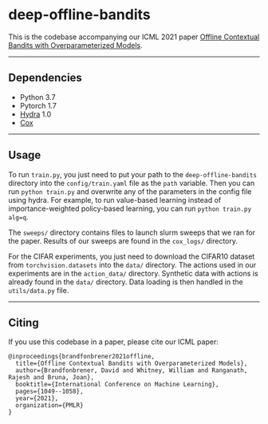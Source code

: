 # deep-offline-bandits

This is the codebase accompanying our ICML 2021 paper [Offline Contextual Bandits with Overparameterized Models](https://arxiv.org/pdf/2006.15368.pdf).

---

## Dependencies

- Python 3.7
- Pytorch 1.7
- [Hydra](https://hydra.cc/) 1.0
- [Cox](https://cox.readthedocs.io/en/latest/) 

---

## Usage

To run `train.py`, you just need to put your path to the `deep-offline-bandits` directory into the `config/train.yaml` file as the `path` variable. Then you can run `python train.py` and overwrite any of the parameters in the config file using hydra. For example, to run value-based learning instead of importance-weighted policy-based learning, you can run `python train.py alg=q`.

The `sweeps/` directory contains files to launch slurm sweeps that we ran for the paper. Results of our sweeps are found in the `cox_logs/` directory. 

For the CIFAR experiments, you just need to download the CIFAR10 dataset from `torchvision.datasets` into the `data/` directory. The actions used in our experiments are in the `action_data/` directory. Synthetic data with actions is already found in the `data/` directory. Data loading is then handled in the `utils/data.py` file. 

---
## Citing

If you use this codebase in a paper, please cite our ICML paper:

```
@inproceedings{brandfonbrener2021offline,
  title={Offline Contextual Bandits with Overparameterized Models},
  author={Brandfonbrener, David and Whitney, William and Ranganath, Rajesh and Bruna, Joan},
  booktitle={International Conference on Machine Learning},
  pages={1049--1058},
  year={2021},
  organization={PMLR}
}
```